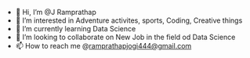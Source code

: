 - 👋 Hi, I’m @J Ramprathap
- 👀 I’m interested in Adventure activites, sports, Coding, Creative things
- 🌱 I’m currently learning Data Science
- 💞️ I’m looking to collaborate on New Job in the field od Data Science
- 📫 How to reach me @ramprathapjogi444@gmail.com

<!---
LuckyReddy777/LuckyReddy777 is a ✨ special ✨ repository because its `README.md` (this file) appears on your GitHub profile.
You can click the Preview link to take a look at your changes.
--->
